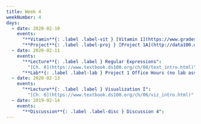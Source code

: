 ```yaml
---
title: Week 4
weekNumber: 4
days:
  - date: 2020-02-10
    events:
      "**Vitamin**{: .label .label-vit } [Vitamin 1](https://www.gradescope.com/courses/78615/assignments/353070/) (due Feb. 10)":
      "**Project**{: .label .label-proj } [Project 1A](http://data100.datahub.berkeley.edu/hub/user-redirect/git-sync?repo=https://github.com/DS-100/sp20&subPath=proj/proj1a/) (due Feb. 17)":
  - date: 2020-02-11
    events:
      "**Lecture**{: .label .label } Regular Expressions":
        "[Ch. 8](https://www.textbook.ds100.org/ch/08/text_intro.html)"
      "**Lab**{: .label .label-lab } Project 1 Office Hours (no lab assignment)":
  - date: 2020-02-13
    events:
      "**Lecture**{: .label .label } Visualization I":
        "[Ch. 6](https://www.textbook.ds100.org/ch/06/viz_intro.html)"
  - date: 2019-02-14
    events:
      "**Discussion**{: .label .label-disc } Discussion 4":
---
```

